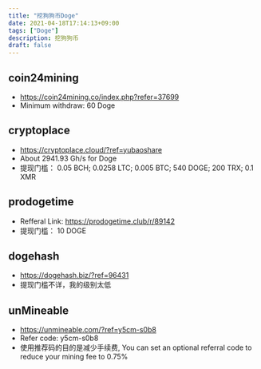 ```yaml
---
title: "挖狗狗币Doge"
date: 2021-04-18T17:14:13+09:00
tags: ["Doge"]
description: 挖狗狗币
draft: false
---
```


## coin24mining
- https://coin24mining.co/index.php?refer=37699
- Minimum withdraw: 60 Doge

<!--more-->

## cryptoplace
- https://cryptoplace.cloud/?ref=yubaoshare
- About 2941.93 Gh/s for Doge
- 提现门槛： 0.05 BCH; 0.0258 LTC; 0.005 BTC; 540 DOGE; 200 TRX; 0.1 XMR

## prodogetime 
- Refferal Link: https://prodogetime.club/r/89142
- 提现门槛： 10 DOGE

## dogehash
- https://dogehash.biz/?ref=96431
- 提现门槛不详，我的级别太低 

## unMineable 
- https://unmineable.com/?ref=y5cm-s0b8
- Refer code: y5cm-s0b8
- 使用推荐码的目的是减少手续费, You can set an optional referral code to reduce your mining fee to 0.75%


